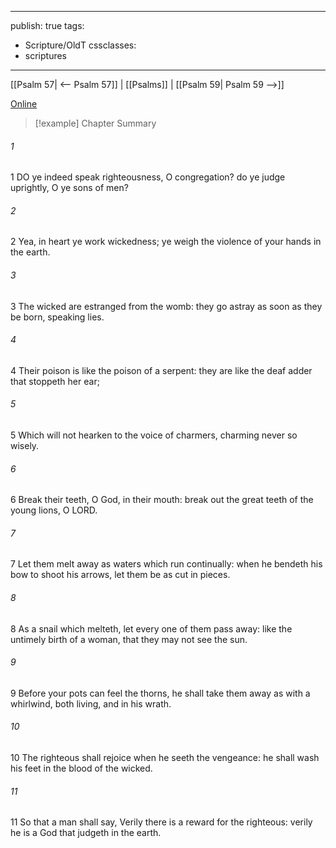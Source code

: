 

---
publish: true
tags:
  - Scripture/OldT
cssclasses:
  - scriptures
---
[[Psalm 57| <-- Psalm 57]] | [[Psalms]] | [[Psalm 59| Psalm 59 -->]]

[Online](https://churchofjesuschrist.org/study/scriptures/ot/ps/58?lang=eng)

>[!example] Chapter Summary
>
###### 1
1 DO ye indeed speak righteousness, O congregation?  do ye judge uprightly, O ye sons of men?
###### 2
2 Yea, in heart ye work wickedness; ye weigh the violence of your hands in the earth.
###### 3
3 The wicked are estranged from the womb: they go astray as soon as they be born, speaking lies.
###### 4
4 Their poison is like the poison of a serpent: they are like the deaf adder that stoppeth her ear;
###### 5
5 Which will not hearken to the voice of charmers, charming never so wisely.
###### 6
6 Break their teeth, O God, in their mouth: break out the great teeth of the young lions, O LORD.
###### 7
7 Let them melt away as waters which run continually: when he bendeth his bow to shoot his arrows, let them be as cut in pieces.
###### 8
8 As a snail which melteth, let every one of them pass away: like the untimely birth of a woman, that they may not see the sun.
###### 9
9 Before your pots can feel the thorns, he shall take them away as with a whirlwind, both living, and in his wrath.
###### 10
10 The righteous shall rejoice when he seeth the vengeance: he shall wash his feet in the blood of the wicked.
###### 11
11 So that a man shall say, Verily there is a reward for the righteous: verily he is a God that judgeth in the earth.



